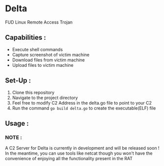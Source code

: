 # Delta
FUD Linux Remote Access Trojan

## Capabilities : 
- Execute shell commands
- Capture screenshot of victim machine
- Download files from victim machine
- Upload files to victim machine

## Set-Up :
1. Clone this repository
2. Navigate to the project directory
3. Feel free to modify C2 Address in the delta.go file to point to your C2
4. Run the command `go build delta.go` to create the executable(ELF) file

## Usage :
### NOTE : 
A C2 Server for Delta is currently in development and will be released soon !
In the meantime, you can use tools like netcat though you won't have the convenience of enjoying all the functionality present in the RAT

